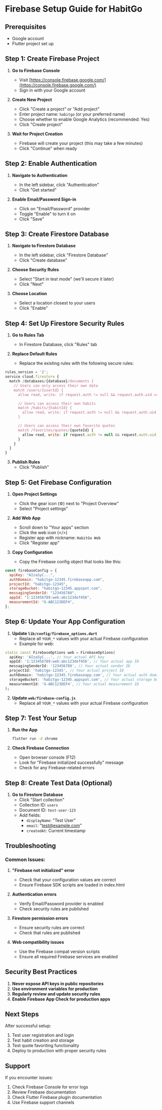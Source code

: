 # Firebase Setup Guide for HabitGo

## Prerequisites

- Google account
- Flutter project set up

## Step 1: Create Firebase Project

1. **Go to Firebase Console**

   - Visit [https://console.firebase.google.com/](https://console.firebase.google.com/)
   - Sign in with your Google account

2. **Create New Project**

   - Click "Create a project" or "Add project"
   - Enter project name: `habitgo` (or your preferred name)
   - Choose whether to enable Google Analytics (recommended: Yes)
   - Click "Create project"

3. **Wait for Project Creation**
   - Firebase will create your project (this may take a few minutes)
   - Click "Continue" when ready

## Step 2: Enable Authentication

1. **Navigate to Authentication**

   - In the left sidebar, click "Authentication"
   - Click "Get started"

2. **Enable Email/Password Sign-in**
   - Click on "Email/Password" provider
   - Toggle "Enable" to turn it on
   - Click "Save"

## Step 3: Create Firestore Database

1. **Navigate to Firestore Database**

   - In the left sidebar, click "Firestore Database"
   - Click "Create database"

2. **Choose Security Rules**

   - Select "Start in test mode" (we'll secure it later)
   - Click "Next"

3. **Choose Location**
   - Select a location closest to your users
   - Click "Enable"

## Step 4: Set Up Firestore Security Rules

1. **Go to Rules Tab**

   - In Firestore Database, click "Rules" tab

2. **Replace Default Rules**
   - Replace the existing rules with the following secure rules:

```javascript
rules_version = '2';
service cloud.firestore {
  match /databases/{database}/documents {
    // Users can only access their own data
    match /users/{userId} {
      allow read, write: if request.auth != null && request.auth.uid == userId;

      // Users can access their own habits
      match /habits/{habitId} {
        allow read, write: if request.auth != null && request.auth.uid == userId;
      }

      // Users can access their own favorite quotes
      match /favorites/quotes/{quoteId} {
        allow read, write: if request.auth != null && request.auth.uid == userId;
      }
    }
  }
}
```

3. **Publish Rules**
   - Click "Publish"

## Step 5: Get Firebase Configuration

1. **Open Project Settings**

   - Click the gear icon (⚙️) next to "Project Overview"
   - Select "Project settings"

2. **Add Web App**

   - Scroll down to "Your apps" section
   - Click the web icon (</>)
   - Register app with nickname: `HabitGo Web`
   - Click "Register app"

3. **Copy Configuration**
   - Copy the Firebase config object that looks like this:

```javascript
const firebaseConfig = {
  apiKey: "AIzaSyC...",
  authDomain: "habitgo-12345.firebaseapp.com",
  projectId: "habitgo-12345",
  storageBucket: "habitgo-12345.appspot.com",
  messagingSenderId: "123456789",
  appId: "1:123456789:web:abc123def456",
  measurementId: "G-ABC123DEF4",
};
```

## Step 6: Update Your App Configuration

1. **Update `lib/config/firebase_options.dart`**
   - Replace all `YOUR_*` values with your actual Firebase configuration
   - Example for web:

```dart
static const FirebaseOptions web = FirebaseOptions(
  apiKey: 'AIzaSyC...', // Your actual API key
  appId: '1:123456789:web:abc123def456', // Your actual app ID
  messagingSenderId: '123456789', // Your actual sender ID
  projectId: 'habitgo-12345', // Your actual project ID
  authDomain: 'habitgo-12345.firebaseapp.com', // Your actual auth domain
  storageBucket: 'habitgo-12345.appspot.com', // Your actual storage bucket
  measurementId: 'G-ABC123DEF4', // Your actual measurement ID
);
```

2. **Update `web/firebase-config.js`**
   - Replace all `YOUR_*` values with your actual Firebase configuration

## Step 7: Test Your Setup

1. **Run the App**

   ```bash
   flutter run -d chrome
   ```

2. **Check Firebase Connection**
   - Open browser console (F12)
   - Look for "Firebase initialized successfully" message
   - Check for any Firebase-related errors

## Step 8: Create Test Data (Optional)

1. **Go to Firestore Database**
   - Click "Start collection"
   - Collection ID: `users`
   - Document ID: `test-user-123`
   - Add fields:
     - `displayName`: "Test User"
     - `email`: "test@example.com"
     - `createdAt`: Current timestamp

## Troubleshooting

### Common Issues:

1. **"Firebase not initialized" error**

   - Check that your configuration values are correct
   - Ensure Firebase SDK scripts are loaded in index.html

2. **Authentication errors**

   - Verify Email/Password provider is enabled
   - Check security rules are published

3. **Firestore permission errors**

   - Ensure security rules are correct
   - Check that rules are published

4. **Web compatibility issues**
   - Use the Firebase compat version scripts
   - Ensure all required Firebase services are enabled

## Security Best Practices

1. **Never expose API keys in public repositories**
2. **Use environment variables for production**
3. **Regularly review and update security rules**
4. **Enable Firebase App Check for production apps**

## Next Steps

After successful setup:

1. Test user registration and login
2. Test habit creation and storage
3. Test quote favoriting functionality
4. Deploy to production with proper security rules

## Support

If you encounter issues:

1. Check Firebase Console for error logs
2. Review Firebase documentation
3. Check Flutter Firebase plugin documentation
4. Use Firebase support channels
